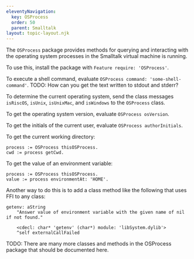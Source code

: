 ```yaml
---
eleventyNavigation:
  key: OSProcess
  order: 50
  parent: Smalltalk
layout: topic-layout.njk
---
```


The `OSProcess` package provides methods for querying and interacting with
the operating system processes in the Smalltalk virtual machine is running.

To use this, install the package with `Feature require: 'OSProcess'`.

To execute a shell command, evaluate `OSProcess command: 'some-shell-command'`.
TODO: How can you get the text written to stdout and stderr?

To determine the current operating system,
send the class messages `isRiscOS`, `isUnix`, `isUnixMac`, and `isWindows`
to the `OSProcess` class.

To get the operating system version, evaluate `OSProcess osVersion`.

To get the initials of the current user, evaluate `OSProcess authorInitials`.

To get the current working directory:

```smalltalk
process := OSProcess thisOSProcess.
cwd := process getCwd.
```

To get the value of an environment variable:

```smalltalk
process := OSProcess thisOSProcess.
value := process environmentAt: 'HOME'.
```

Another way to do this is to add a class method like the following
that uses FFI to any class:

```smalltalk
getenv: aString
    "Answer value of environment variable with the given name of nil if not found."

    <cdecl: char* 'getenv' (char*) module: 'libSystem.dylib'>
    ^self externalCallFailed
```

TODO: There are many more classes and methods in the OSProcess package that should be documented here.

